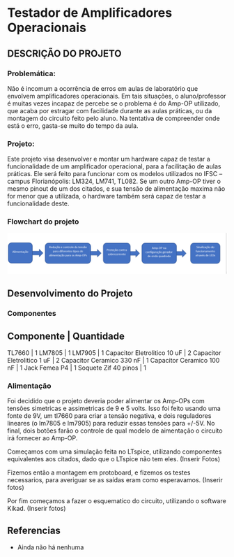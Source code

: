 # Testador de Amplificadores Operacionais

## DESCRIÇÃO DO PROJETO

### Problemática:
Não é incomum a ocorrência de erros em aulas de laboratório que envolvem amplificadores operacionais. Em tais situações, o aluno/professor é muitas vezes incapaz de percebe se o problema é do Amp-OP utilizado, que acaba por estragar com facilidade durante as aulas práticas, ou da montagem do circuito feito pelo aluno. Na tentativa de compreender onde está o erro, gasta-se muito do tempo da aula.

### Projeto:
Este projeto visa desenvolver e montar um hardware capaz de testar a funcionalidade de um amplificador operacional, para a facilitação de aulas práticas. Ele será feito para funcionar com os modelos utilizados no IFSC – campus Florianópolis: LM324, LM741, TL082. Se um outro Amp-OP tiver o mesmo pinout de um dos citados, e sua tensão de alimentação maxima não for menor que a utilizada, o hardware também será capaz de testar a funcionalidade deste.

### Flowchart do projeto
![FlowChart](./Imagens/FlowChart.png)

## Desenvolvimento do Projeto

### Componentes
Componente                   | Quantidade
-----------------------------------------
TL7660                       | 1
LM7805                       | 1
LM7905                       | 1
Capacitor Eletrolitico 10 uF | 2
Capacitor Eletrolitico 1 uF  | 2
Capacitor Ceramico 330 nF    | 1
Capacitor Ceramico 100 nF    | 1
Jack Femea P4                | 1
Soquete Zif 40 pinos         | 1

### Alimentação
Foi decidido que o projeto deveria poder alimentar os Amp-OPs com tensões simetricas e assimetricas de 9 e 5 volts. Isso foi feito usando uma fonte de 9V, um tl7660 para criar a tensão negativa, e dois reguladores lineares (o lm7805 e lm7905) para reduzir essas tensões para +/-5V. No final, dois botões farão o controle de qual modelo de aimentação o circuito irá fornecer ao Amp-OP.

Começamos com uma simulação feita no LTspice, utilizando componentes equivalentes aos citados, dado que o LTspice não tem eles.
(Inserir Fotos)

Fizemos então a montagem em protoboard, e fizemos os testes necessarios, para averiguar se as saídas eram como esperavamos.
(Inserir fotos)

Por fim começamos a fazer o esquematico do circuito, utilizando o software Kikad.
(Inserir fotos)

## Referencias
- Ainda não há nenhuma
